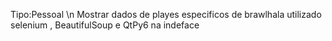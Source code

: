 Tipo:Pessoal
\n
Mostrar dados de playes especificos de brawlhala utilizado selenium , BeautifulSoup e QtPy6 na indeface 
